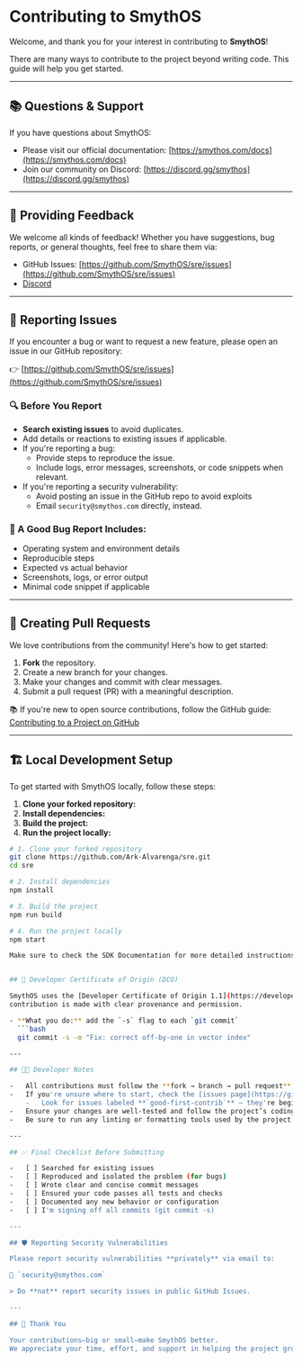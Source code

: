 # Contributing to SmythOS

Welcome, and thank you for your interest in contributing to **SmythOS**!

There are many ways to contribute to the project beyond writing code. This guide will help you get started.

---

## 📚 Questions & Support

If you have questions about SmythOS:

-   Please visit our official documentation: [https://smythos.com/docs](https://smythos.com/docs)
-   Join our community on Discord: [https://discord.gg/smythos](https://discord.gg/smythos)

---

## 💬 Providing Feedback

We welcome all kinds of feedback! Whether you have suggestions, bug reports, or general thoughts, feel free to share them via:

-   GitHub Issues: [https://github.com/SmythOS/sre/issues](https://github.com/SmythOS/sre/issues)
-   [Discord](https://discord.gg/smythos)

---

## 🐛 Reporting Issues

If you encounter a bug or want to request a new feature, please open an issue in our GitHub repository:

👉 [https://github.com/SmythOS/sre/issues](https://github.com/SmythOS/sre/issues)

### 🔍 Before You Report

-   **Search existing issues** to avoid duplicates.
-   Add details or reactions to existing issues if applicable.
-   If you're reporting a bug:
    -   Provide steps to reproduce the issue.
    -   Include logs, error messages, screenshots, or code snippets when relevant.
-   If you're reporting a security vulnerability:
    -   Avoid posting an issue in the GitHub repo to avoid exploits
    -   Email `security@smythos.com` directly, instead.

### 📝 A Good Bug Report Includes:

-   Operating system and environment details
-   Reproducible steps
-   Expected vs actual behavior
-   Screenshots, logs, or error output
-   Minimal code snippet if applicable

---

## 🔧 Creating Pull Requests

We love contributions from the community! Here's how to get started:

1. **Fork** the repository.
2. Create a new branch for your changes.
3. Make your changes and commit with clear messages.
4. Submit a pull request (PR) with a meaningful description.

📚 If you're new to open source contributions, follow the GitHub guide:  
[Contributing to a Project on GitHub](https://docs.github.com/en/get-started/exploring-projects-on-github/contributing-to-a-project)

---

## 🏗️ Local Development Setup

To get started with SmythOS locally, follow these steps:

1. **Clone your forked repository:**
2. **Install dependencies:**
3. **Build the project:**
4. **Run the project locally:**

````bash
# 1. Clone your forked repository
git clone https://github.com/Ark-Alvarenga/sre.git
cd sre

# 2. Install dependencies
npm install

# 3. Build the project
npm run build

# 4. Run the project locally
npm start

Make sure to check the SDK Documentation for more detailed instructions if needed.


## 📜 Developer Certificate of Origin (DCO)

SmythOS uses the [Developer Certificate of Origin 1.1](https://developercertificate.org/) to ensure that every
contribution is made with clear provenance and permission.

- **What you do:** add the `-s` flag to each `git commit`
  ```bash
  git commit -s -m "Fix: correct off-by-one in vector index"

---

## 🧑‍💻 Developer Notes

-   All contributions must follow the **fork → branch → pull request** workflow.
-   If you're unsure where to start, check the [issues page](https://github.com/SmythOS/sre/issues).
    -   Look for issues labeled **`good-first-contrib`** – they're beginner-friendly and ideal starting points!
-   Ensure your changes are well-tested and follow the project’s coding standards.
-   Be sure to run any linting or formatting tools used by the project before submitting a PR.

---

## ✅ Final Checklist Before Submitting

-   [ ] Searched for existing issues
-   [ ] Reproduced and isolated the problem (for bugs)
-   [ ] Wrote clear and concise commit messages
-   [ ] Ensured your code passes all tests and checks
-   [ ] Documented any new behavior or configuration
-   [ ] I'm signing off all commits (git commit -s)

---

## 🛡️ Reporting Security Vulnerabilities

Please report security vulnerabilities **privately** via email to:

📧 `security@smythos.com`

> Do **not** report security issues in public GitHub Issues.

---

## 🙏 Thank You

Your contributions—big or small—make SmythOS better.
We appreciate your time, effort, and support in helping the project grow!
````
